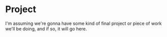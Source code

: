 # Project

I'm assuming we're gonna have some kind of final project
or piece of work we'll be doing, and if so, it will go here.
